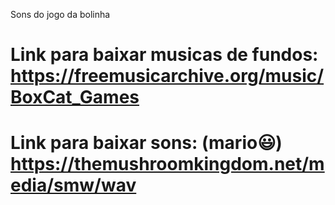 Sons do jogo da bolinha

# Link para baixar musicas de fundos: https://freemusicarchive.org/music/BoxCat_Games
# Link para baixar sons: (mario😃) https://themushroomkingdom.net/media/smw/wav
